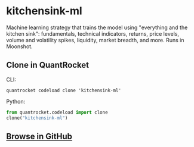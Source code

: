 # kitchensink-ml

Machine learning strategy that trains the model using "everything and the kitchen sink": fundamentals, technical indicators, returns, price levels, volume and volatility spikes, liquidity, market breadth, and more. Runs in Moonshot.

## Clone in QuantRocket

CLI:

```shell
quantrocket codeload clone 'kitchensink-ml'
```

Python:

```python
from quantrocket.codeload import clone
clone("kitchensink-ml")
```

## [Browse in GitHub](kitchensink_ml/Introduction.ipynb)
